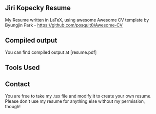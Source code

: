 ## Jiri Kopecky Resume
My Resume written in LaTeX, using awesome Awesome CV template by Byungjin Park - https://github.com/posquit0/Awesome-CV

## Compiled output
You can find compiled output at [resume.pdf]

## Tools Used


## Contact
You are free to take my .tex file and modify it to create your own resume. Please don't use my resume for anything else without my permission, though!
